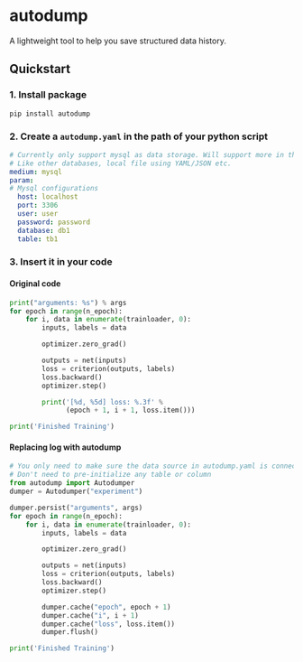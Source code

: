 # autodump

A lightweight tool to help you save structured data history.  

## Quickstart

### 1. Install package
```console
pip install autodump
```
### 2. Create a `autodump.yaml` in the path of your python script
```yaml
# Currently only support mysql as data storage. Will support more in the future. 
# Like other databases, local file using YAML/JSON etc.
medium: mysql
param:
# Mysql configurations
  host: localhost
  port: 3306
  user: user
  password: password
  database: db1
  table: tb1
```
### 3. Insert it in your code

#### Original code
```python
print("arguments: %s") % args 
for epoch in range(n_epoch): 
    for i, data in enumerate(trainloader, 0):
        inputs, labels = data

        optimizer.zero_grad()

        outputs = net(inputs)
        loss = criterion(outputs, labels)
        loss.backward()
        optimizer.step()

        print('[%d, %5d] loss: %.3f' %
              (epoch + 1, i + 1, loss.item()))

print('Finished Training')
```

#### Replacing log with autodump
```python
# You only need to make sure the data source in autodump.yaml is connectable
# Don't need to pre-initialize any table or column
from autodump import Autodumper
dumper = Autodumper("experiment")

dumper.persist("arguments", args)
for epoch in range(n_epoch): 
    for i, data in enumerate(trainloader, 0):
        inputs, labels = data

        optimizer.zero_grad()

        outputs = net(inputs)
        loss = criterion(outputs, labels)
        loss.backward()
        optimizer.step()

        dumper.cache("epoch", epoch + 1)
        dumper.cache("i", i + 1)
        dumper.cache("loss", loss.item())
        dumper.flush()

print('Finished Training')
```
